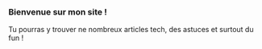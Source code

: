 ### Bienvenue sur mon site !

Tu pourras y trouver ne nombreux articles tech, des astuces et surtout du fun !